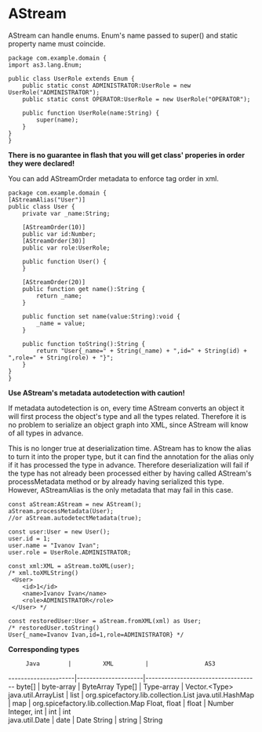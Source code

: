 AStream
=======

AStream can handle enums. Enum's name passed to super() and static property name must coincide.
```as3
package com.example.domain {
import as3.lang.Enum;

public class UserRole extends Enum {
    public static const ADMINISTRATOR:UserRole = new UserRole("ADMINISTRATOR");
    public static const OPERATOR:UserRole = new UserRole("OPERATOR");

    public function UserRole(name:String) {
        super(name);
    }
}
}
```

**There is no guarantee in flash that you will get class' properies in order they were declared!**

You can add AStreamOrder metadata to enforce tag order in xml.
```as3
package com.example.domain {
[AStreamAlias("User")]
public class User {
    private var _name:String;

    [AStreamOrder(10)]
    public var id:Number;
    [AStreamOrder(30)]
    public var role:UserRole;

    public function User() {
    }

    [AStreamOrder(20)]
    public function get name():String {
        return _name;
    }

    public function set name(value:String):void {
        _name = value;
    }

    public function toString():String {
        return "User{_name=" + String(_name) + ",id=" + String(id) + ",role=" + String(role) + "}";
    }
}
}
```

**Use AStream's metadata autodetection with caution!**

If metadata autodetection is on, every time AStream converts an object it will  first process the object's type and all the types related. Therefore it is no problem to serialize an object graph into XML, since AStream will know of all types in advance.

This is no longer true at deserialization time. AStream has to know the alias to turn it into the proper type, but it can find the annotation for the alias only if it has processed the type in advance. Therefore deserialization will fail if the type has not already been processed either by having called AStream's processMetadata method or by already having serialized this type. However, AStreamAlias is the only metadata that may fail in this case.
```as3
const aStream:AStream = new AStream();
aStream.processMetadata(User);
//or aStream.autodetectMetadata(true);

const user:User = new User();
user.id = 1;
user.name = "Ivanov Ivan";
user.role = UserRole.ADMINISTRATOR;

const xml:XML = aStream.toXML(user);
/* xml.toXMLString()
 <User>
    <id>1</id>
    <name>Ivanov Ivan</name>
    <role>ADMINISTRATOR</role>
 </User> */

const restoredUser:User = aStream.fromXML(xml) as User;
/* restoredUser.toString()
User{_name=Ivanov Ivan,id=1,role=ADMINISTRATOR} */
```        

**Сorresponding types**

         Java        |         XML         |                AS3       
---------------------|---------------------|------------------------------------
       byte[]        |      byte-array     |              ByteArray
       Type[]        |      Type-array     |         Vector.&lt;Type&gt;
 java.util.ArrayList |        list         | org.spicefactory.lib.collection.List
  java.util.HashMap  |         map         | org.spicefactory.lib.collection.Map
    Float, float     |        float        |               Number                  
    Integer, int     |         int         |                int                  
   java.util.Date    |         date        |                Date
      String         |        string       |               String                 
      
      
